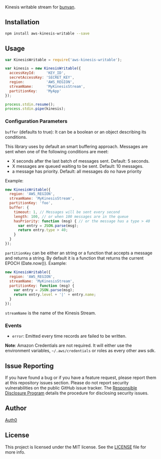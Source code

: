Kinesis writable stream for [bunyan](http://npmjs.com/package/bunyan).

## Installation

```sh
npm install aws-kinesis-writable --save
```

## Usage

```javascript
var KinesisWritable = require('aws-kinesis-writable');

var kinesis = new KinesisWritable({
  accessKeyId:     'KEY_ID',
  secretAccessKey: 'SECRET_KEY',
  region:          'AWS_REGION',
  streamName:      'MyKinesisStream',
  partitionKey:    'MyApp'
});

process.stdin.resume();
process.stdin.pipe(kinesis);
```

### Configuration Parameters

`buffer` (defaults to true): It can be a boolean or an object describing its conditions.

This library uses by default an smart buffering approach. Messages are sent when one of the following conditions are meet:

-  X seconds after the last batch of messages sent. Default: 5 seconds.
-  X messages are queued waiting to be sent. Default: 10 messages.
-  a message has priority. Default: all messages do no have priority

Example:
```javascript
new KinesisWritable({
  region: 'AWS_REGION',
  streamName: 'MyKinesisStream',
  partitionKey: 'foo',
  buffer: {
    timeout: 1, // Messages will be sent every second
    length: 100, // or when 100 messages are in the queue
    hasPriority: function (msg) { // or the message has a type > 40
      var entry = JSON.parse(msg);
      return entry.type > 40;
    }
  }
});
```

`partitionKey` can be either an string or a function that accepts a message and returns a string. By default it is a function that returns the current EPOCH (Date.now()). Example:

```javascript
new KinesisWritable({
  region: 'AWS_REGION',
  streamName: 'MyKinesisStream',
  partitionKey: function (msg) {
    var entry = JSON.parse(msg);
    return entry.level + '|' + entry.name;
  }
});
```

`streamName` is the name of the Kinesis Stream.

### Events

* `error`: Emitted every time records are failed to be written.

**Note**: Amazon Credentials are not required. It will either use the environment variables, `~/.aws/credentials` or roles as every other aws sdk.

## Issue Reporting

If you have found a bug or if you have a feature request, please report them at this repository issues section. Please do not report security vulnerabilities on the public GitHub issue tracker. The [Responsible Disclosure Program](https://auth0.com/whitehat) details the procedure for disclosing security issues.

## Author

[Auth0](auth0.com)

## License

This project is licensed under the MIT license. See the [LICENSE](LICENSE) file for more info.
